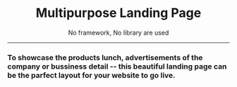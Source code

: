 <h1 align="center">Multipurpose Landing Page</h1>

<p align="center">No framework, No library are used</p>

---

### To showcase the products lunch, advertisements of the company or bussiness detail -- this beautiful landing page can be the parfect layout for your website to go live. 